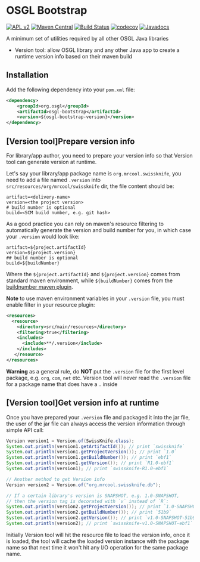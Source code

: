 # OSGL Bootstrap

[![APL v2](https://img.shields.io/badge/license-Apache%202-blue.svg)](http://www.apache.org/licenses/LICENSE-2.0.html) 
[![Maven Central](https://img.shields.io/maven-central/v/org.osgl/osgl-bootstrap.svg)](http://search.maven.org/#search%7Cga%7C1%7Cosgl-bootstrap)
[![Build Status](https://travis-ci.org/osglworks/java-osgl-bootstrap.svg?branch=master)](https://travis-ci.org/osglworks/java-osgl-bootstrap)
[![codecov](https://codecov.io/gh/osglworks/java-osgl-bootstrap/branch/master/graph/badge.svg)](https://codecov.io/gh/osglworks/java-osgl-bootstrap)
[![Javadocs](http://www.javadoc.io/badge/org.osgl/osgl-bootstrap.svg?color=red)](http://www.javadoc.io/doc/org.osgl/osgl-bootstrap)

A minimum set of utilities required by all other OSGL Java libraries

* Version tool: allow OSGL library and any other Java app to create a runtime version info based on their maven build

## Installation

Add the following dependency into your `pom.xml` file:

```xml
<dependency>
    <groupId>org.osgl</groupId>
    <artifactId>osgl-bootstrap</artifactId>
    <version>${osgl-bootstrap-version}</version>
</dependency>
```

## [Version tool]Prepare version info

For library/app author, you need to prepare your version info so that Version tool can generate version at runtime. 

Let's say your library/app package name is `org.mrcool.swissknife`, you need to add a file named `.version` into `src/resources/org/mrcool/swissknife` dir, the file content should be:

```properties
artifact=<delivery-name>
version=<the project version>
# build number is optional
build=<SCM build number, e.g. git hash>
``` 
As a good practice you can rely on maven's resource filtering to automatically generate the version and build number for you, in which case your `.version` would look like:

```properties
artifact=${project.artifactId}
version=${project.version}
## build number is optional
build=${buildNumber}
```

Where the `${project.artifactId}` and `${project.version}` comes from standard maven environment, while `${buildNumber}` comes from the [buildnumber maven plugin](http://www.mojohaus.org/buildnumber-maven-plugin/).

**Note** to use maven environment variables in your `.version` file, you must enable filter in your resource plugin:

```xml
<resources>
  <resource>
    <directory>src/main/resources</directory>
    <filtering>true</filtering>
    <includes>
      <include>**/.version</include>
    </includes>
   </resource>
</resources>
```

**Warning** as a general rule, do **NOT** put the `.version` file for the first level package, e.g. `org`, `com`, `net` etc. Version tool will never read the `.version` file for a package name that does have a `.` inside


## [Version tool]Get version info at runtime

Once you have prepared your `.version` file and packaged it into the jar file, the user of the jar file can always access the version information through simple API call:

```java
Version version1 = Version.of(SwissKnife.class);
System.out.println(version1.getArtifactId()); // print `swissknife`
System.out.println(version1.getProjectVersion()); // print `1.0`
System.out.println(version1.getBuildNumber()); // print `ebf1`
System.out.println(version1.getVersion()); // print `R1.0-ebf1`
System.out.println(version1); // print `swissknife-R1.0-ebf1`

// Another method to get Version info
Version version2 = Version.of("org.mrcool.swissknife.db");

// If a certain library's version is SNAPSHOT, e.g. 1.0-SNAPSHOT, 
// then the version tag is decorated with `v` instead of `R`:
System.out.println(version2.getProjectVersion()); // print `1.0-SNAPSHOT`
System.out.println(version2.getBuildNumber()); // print `51b9`
System.out.println(version2.getVersion()); // print `v1.0-SNAPSHOT-51b9`
System.out.println(version2); // print `swissknife-v1.0-SNAPSHOT-ebf1`
```

Initially Version tool will hit the resource file to load the version info, once it is loaded, the tool will cache the loaded version instance with the package name so that next time it won't hit any I/O operation for the same package name.

